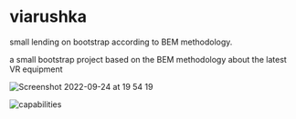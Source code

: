 # viarushka
small lending on bootstrap according to BEM methodology.

a small bootstrap project based on the BEM methodology about the latest VR equipment

![Screenshot 2022-09-24 at 19 54 19](https://user-images.githubusercontent.com/85016619/192113881-7f6b690f-264b-40ec-8015-38b90512caf7.png)

![capabilities](https://user-images.githubusercontent.com/85016619/192113887-c0b61623-c478-4c48-a221-c6ab737d9ba5.jpeg)
